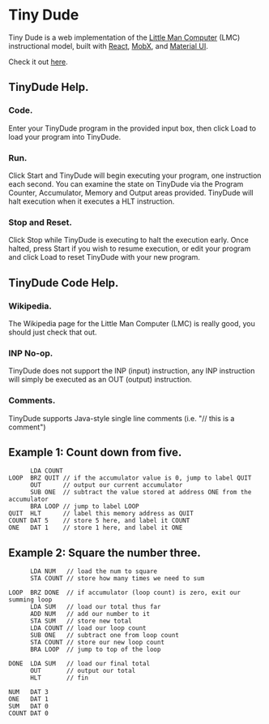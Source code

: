 # Tiny Dude

Tiny Dude is a web implementation of the [Little Man Computer](https://en.wikipedia.org/wiki/Little_man_computer) (LMC) instructional model, built with [React](https://reactjs.org/), [MobX](https://mobx.js.org/), and [Material UI](https://material-ui-next.com/).

Check it out [here](https://tinydude.tomwwright.com).

## TinyDude Help.

### Code.
Enter your TinyDude program in the provided input box, then click Load to load your program into TinyDude.

### Run.
Click Start and TinyDude will begin executing your program, one instruction each second. You can examine the state on TinyDude via the Program Counter, Accumulator, Memory and Output areas provided. TinyDude will halt execution when it executes a HLT instruction.

### Stop and Reset.
Click Stop while TinyDude is executing to halt the execution early. Once halted, press Start if you wish to resume execution, or edit your program and click Load to reset TinyDude with your new program.

## TinyDude Code Help.

### Wikipedia.
The Wikipedia page for the Little Man Computer (LMC) is really good, you should just check that out.

### INP No-op.
TinyDude does not support the INP (input) instruction, any INP instruction will simply be executed as an OUT (output) instruction.

### Comments.
TinyDude supports Java-style single line comments (i.e. "// this is a comment")

## Example 1: Count down from five.
```
      LDA COUNT 
LOOP  BRZ QUIT // if the accumulator value is 0, jump to label QUIT 
      OUT      // output our current accumulator 
      SUB ONE  // subtract the value stored at address ONE from the accumulator 
      BRA LOOP // jump to label LOOP 
QUIT  HLT      // label this memory address as QUIT 
COUNT DAT 5    // store 5 here, and label it COUNT 
ONE   DAT 1    // store 1 here, and label it ONE
```

## Example 2: Square the number three.
```
      LDA NUM   // load the num to square
      STA COUNT // store how many times we need to sum

LOOP  BRZ DONE  // if accumulator (loop count) is zero, exit our summing loop
      LDA SUM   // load our total thus far
      ADD NUM   // add our number to it
      STA SUM   // store new total 
      LDA COUNT // load our loop count 
      SUB ONE   // subtract one from loop count
      STA COUNT // store our new loop count
      BRA LOOP  // jump to top of the loop

DONE  LDA SUM   // load our final total
      OUT       // output our total
      HLT       // fin

NUM   DAT 3     
ONE   DAT 1     
SUM   DAT 0     
COUNT DAT 0
```
